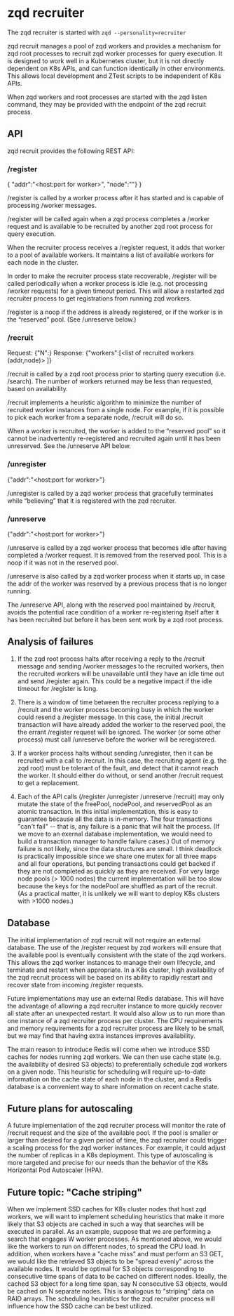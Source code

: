 # zqd recruiter

The zqd recruiter is started with `zqd --personality=recruiter`

zqd recruit manages a pool of zqd workers and provides a mechanism for zqd root processes to recruit zqd worker processes for query execution. It is designed to work well in a Kubernetes cluster, but it is not directly dependent on K8s APIs, and can function identically in other environments. This allows local development and ZTest scripts to be independent of K8s APIs.

When zqd workers and root processes are started with the zqd listen command, they may be provided with the endpoint of the zqd recruit process.

## API

zqd recruit provides the following REST API:

### /register

{
"addr":"<host:port for worker>",
"node":"<ID of node in cluster>"}
}

/register is called by a worker process after it has started and is capable of processing /worker messages.

/register will be called again when a zqd process completes a /worker request and is available to be recruited by another zqd root process for query execution. 

When the recruiter process receives a /register request, it adds that worker to a pool of available workers. It maintains a list of available workers for each node in the cluster.

In order to make the recruiter process state recoverable, /register will be called periodically when a  worker process is idle (e.g. not processing /worker requests) for a given timeout period. 
This will allow a restarted zqd recruiter process to get registrations from running zqd workers.

/register is a noop if the address is already registered, or if the worker is in the “reserved” pool. (See /unreserve below.) 

### /recruit

Request: {"N":<number of workers requested>}
Response: {"workers":[<list of recruited workers (addr,node)> ]}

/recruit is called by a zqd root process prior to starting query execution (i.e. /search). The number of workers returned may be less than requested, based on availability.

/recruit implements a heuristic algorithm to minimize the number of recruited worker instances from a single node. For example, if it is possible to pick each worker from a separate node, /recruit will do so.

When a worker is recruited, the worker is added to the “reserved pool” so it cannot be inadvertently re-registered and recruited again until it has been unreserved. See the /unreserve API below.

### /unregister

{"addr":"<host:port for worker>"}

/unregister is called by a zqd worker process that gracefully terminates while “believing” that it is registered with the zqd recruiter.

### /unreserve

{"addr":"<host:port for worker>"}

/unreserve is called by a zqd worker process that becomes idle after having completed a /worker request. It is removed from the reserved pool. This is a noop if it was not in the reserved pool.

/unreserve is also called by a zqd worker process when it starts up, in case the addr of the worker was reserved by a previous process that is no longer running.

The /unreserve API, along with the reserved pool maintained by /recruit, avoids the potential race condition of a worker re-registering itself after it has been recruited but before it has been sent work by a zqd root process.

## Analysis of failures

1. If the zqd root process halts after receiving a reply to the /recruit message and sending /worker messages to the recruited workers, then the recruited workers will be unavailable until they have an idle time out and send /register again. This could be a negative impact if the idle timeout for /register is long.

2. There is a window of time between the recruiter process replying to a /recruit and the worker process becoming busy in which the worker could resend a /register message. In this case, the initial /recruit transaction will have already added the worker to the reserved pool, the the errant /register request will be ignored. The worker (or some other process) must call /unreserve before the worker will be reregistered.

3. If a worker process halts without sending /unregister, then it can be recruited with a call to /recruit. In this case, the recruiting agent (e.g. the zqd root) must be tolerant of the fault, and detect that it cannot reach the worker. It should either do without, or send another /recruit request to get a replacement.

4. Each of the API calls (/register /unregister /unreserve /recruit) may only mutate the state of the freePool, nodePool, and reservedPool as an atomic transaction. In this initial implementation, this is easy to guarantee because all the data is in-memory. The four transactions "can't fail" -- that is, any failure is a panic that will halt the process. (If we move to an exernal database implementation, we would need to build a transaction manager to handle failure cases.) Out of memory failure is not likely, since the data structures are small. I think deadlock is practically impossible since we share one mutex for all three maps and all four operations, but pending transactions could get backed if they are not completed as quickly as they are received. For very large node pools (> 1000 nodes) the current implementation will be too slow because the keys for the nodePool are shuffled as part of the recruit. (As a practical matter, it is unlikely we will want to deploy K8s clusters with >1000 nodes.)

## Database

The initial implementation of zqd recruit will not require an external database. The use of the /register request by zqd workers will ensure that the available pool is eventually consistent with the state of the zqd workers. This allows the zqd worker instances to manage their own lifecycle, and terminate and restart when appropriate. In a K8s cluster, high availability of the zqd recruit process will be based on its ability to rapidly restart and recover state from incoming /register requests.

Future implementations may use an external Redis database. This will have the advantage of allowing a zqd recruiter instance to more quickly recover all state after an unexpected restart. It would also allow us to run more than one instance of a zqd recruiter process per cluster. The CPU requirements and memory requirements for a zqd recruiter process are likely to be small, but we may find that having extra instances improves availability.

The main reason to introduce Redis will come when we introduce SSD caches for nodes running zqd workers. We can then use cache state (e.g. the availability of desired S3 objects) to preferentially schedule zqd workers on a given node. This heuristic for scheduling will require up-to-date information on the cache state of each node in the cluster, and a Redis database is a convenient way to share information on recent cache state.

## Future plans for autoscaling

A future implementation of the zqd recruiter process will monitor the rate of /recruit request and the size of the available pool. If the pool is smaller or larger than desired for a given period of time, the zqd recruiter could trigger a scaling process for the zqd worker instances. For example, it could adjust the number of replicas in a K8s deployment. This type of autoscaling is more targeted and precise for our needs than the behavior of the K8s Horizontal Pod Autoscaler (HPA).

## Future topic: "Cache striping"

When we implement SSD caches for K8s cluster nodes that host zqd workers, we will want to implement scheduling heuristics that make it more likely that S3 objects are cached in such a way that searches will be executed in parallel. As an example, suppose that we are performing a search that engages W worker processes. As mentioned above, we would like the workers to run on different nodes, to spread the CPU load. In addition, when workers have a "cache miss" and must perform an S3 GET, we would like the retrieved S3 objects to be "spread evenly" across the available nodes. It would be optimal for S3 objects corresponding to consecutive time spans of data to be cached on different nodes. Ideally, the cached S3 object for a long time span, say N consecutive S3 objects, would be cached on N separate nodes. This is analogous to "striping" data on RAID arrays. The scheduling heuristics for the zqd recruiter process will influence how the SSD cache can be best utilized.
